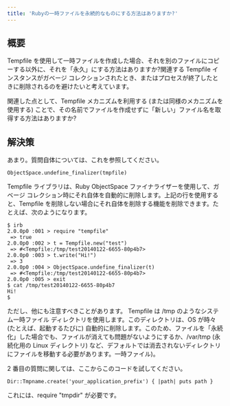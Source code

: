 ```yaml
---
title: 'Rubyの一時ファイルを永続的なものにする方法はありますか?'
---
```


## 概要
Tempfile を使用して一時ファイルを作成した場合、それを別のファイルにコピーする以外に、それを「永久」にする方法はありますか?関連する Tempfile インスタンスがガベージ コレクションされたとき、またはプロセスが終了したときに削除されるのを避けたいと考えています。

関連した点として、Tempfile メカニズムを利用する (または同様のメカニズムを使用する) ことで、その名前でファイルを作成せずに「新しい」ファイル名を取得する方法はありますか?

## 解決策
あまり。質問自体については、これを参照してください。

```
ObjectSpace.undefine_finalizer(tmpfile)

```
Tempfile ライブラリは、Ruby ObjectSpace ファイナライザーを使用して、ガベージ コレクション時にそれ自体を自動的に削除します。上記の行を使用すると、Tempfile を削除しない場合にそれ自体を削除する機能を削除できます。たとえば、次のようになります。

```
$ irb
2.0.0p0 :001 > require "tempfile"
 => true 
2.0.0p0 :002 > t = Tempfile.new("test")
 => #<Tempfile:/tmp/test20140122-6655-80p4b7> 
2.0.0p0 :003 > t.write("Hi!")
 => 3 
2.0.0p0 :004 > ObjectSpace.undefine_finalizer(t)
 => #<Tempfile:/tmp/test20140122-6655-80p4b7> 
2.0.0p0 :005 > exit
$ cat /tmp/test20140122-6655-80p4b7
Hi!
$ 

```
ただし、他にも注意すべきことがあります。 Tempfile は /tmp のようなシステム一時ファイル ディレクトリを使用します。このディレクトリは、OS が時々 (たとえば、起動するたびに) 自動的に削除します。このため、ファイルを「永続化」した場合でも、ファイルが消えても問題がないようにするか、/var/tmp (永続化用の Linux ディレクトリ) など、デフォルトでは消去されないディレクトリにファイルを移動する必要があります。一時ファイル)。

2 番目の質問に関しては、ここからこのコードを試してください。

```
Dir::Tmpname.create('your_application_prefix') { |path| puts path }

```
これには、require "tmpdir" が必要です。

